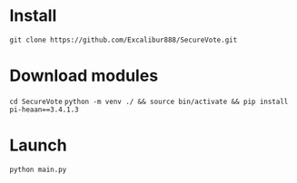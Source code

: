 # Install
`git clone https://github.com/Excalibur888/SecureVote.git`
# Download modules
`cd SecureVote`
`python -m venv ./ && source bin/activate && pip install pi-heaan==3.4.1.3`
# Launch
`python main.py`
